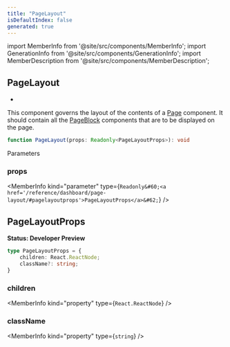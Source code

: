 ```yaml
---
title: "PageLayout"
isDefaultIndex: false
generated: true
---
```

<!-- This file was generated from the Vendure source. Do not modify. Instead, re-run the "docs:build" script -->
import MemberInfo from '@site/src/components/MemberInfo';
import GenerationInfo from '@site/src/components/GenerationInfo';
import MemberDescription from '@site/src/components/MemberDescription';


## PageLayout

<GenerationInfo sourceFile="packages/dashboard/src/lib/framework/layout-engine/page-layout.tsx" sourceLine="211" packageName="@vendure/dashboard" since="3.3.0" />

*
This component governs the layout of the contents of a <a href='/reference/dashboard/page-layout/page#page'>Page</a> component.
It should contain all the <a href='/reference/dashboard/page-layout/page-block#pageblock'>PageBlock</a> components that are to be displayed on the page.

```ts title="Signature"
function PageLayout(props: Readonly<PageLayoutProps>): void
```
Parameters

### props

<MemberInfo kind="parameter" type={`Readonly&#60;<a href='/reference/dashboard/page-layout/#pagelayoutprops'>PageLayoutProps</a>&#62;`} />



## PageLayoutProps

<GenerationInfo sourceFile="packages/dashboard/src/lib/framework/layout-engine/page-layout.tsx" sourceLine="183" packageName="@vendure/dashboard" since="3.3.0" />

**Status: Developer Preview**

```ts title="Signature"
type PageLayoutProps = {
    children: React.ReactNode;
    className?: string;
}
```

<div className="members-wrapper">

### children

<MemberInfo kind="property" type={`React.ReactNode`}   />


### className

<MemberInfo kind="property" type={`string`}   />




</div>
